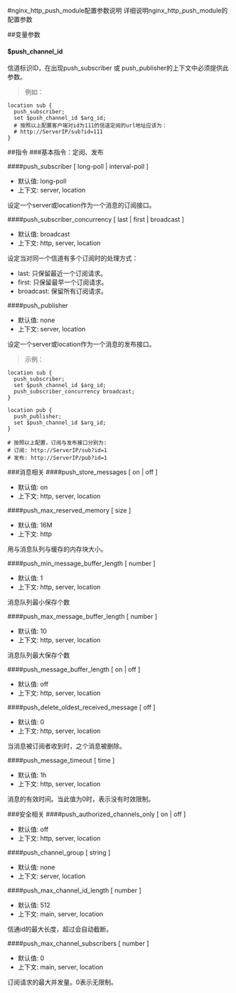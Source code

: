 #nginx_http_push_module配置参数说明
详细说明nginx_http_push_module的配置参数


##变量参数
#### $push_channel_id 
信道标识ID，在出现push_subscriber 或 push_publisher的上下文中必须提供此参数。
> 例如：

    location sub {
      push_subscriber;
      set $push_channel_id $arg_id;
      # 按照以上配置客户端对id为111的信道定阅的url地址应该为：
      # http://ServerIP/sub?id=111
    }


    


##指令
###基本指令：定阅、发布

####push_subscriber [ long-poll | interval-poll ]
* 默认值: long-poll
* 上下文: server, location

设定一个server或location作为一个消息的订阅接口。


####push_subscriber_concurrency [ last | first | broadcast ]
* 默认值: broadcast
* 上下文: http, server, location

设定当对同一个信道有多个订阅时的处理方式：
* last: 只保留最近一个订阅请求。
* first: 只保留最早一个订阅请求。
* broadcast: 保留所有订阅请求。


####push_publisher
* 默认值: none
* 上下文: server, location

设定一个server或location作为一个消息的发布接口。
>示例：

    
    location sub {
      push_subscriber;
      set $push_channel_id $arg_id;
      push_subscriber_concurrency broadcast;
    }

    location pub {
      push_publisher;
      set $push_channel_id $arg_id;
    }

    # 按照以上配置，订阅与发布接口分别为:
    # 订阅: http://ServerIP/sub?id=1
    # 发布: http://ServerIP/pub?id=1


###消息相关
####push_store_messages [ on | off ]
* 默认值: on
* 上下文: http, server, location


####push_max_reserved_memory [ size ]
* 默认值: 16M
* 上下文: http

用与消息队列与缓存的内存块大小。


####push_min_message_buffer_length [ number ]
* 默认值: 1
* 上下文: http, server, location

消息队列最小保存个数


####push_max_message_buffer_length [ number ]
* 默认值: 10
* 上下文: http, server, location

消息队列最大保存个数


####push_message_buffer_length [ on | off ]
* 默认值: off
* 上下文: http, server, location

####push_delete_oldest_received_message [ off ]
* 默认值: 0
* 上下文: http, server, location

当消息被订阅者收到时，之个消息被删除。

####push_message_timeout [ time ]
* 默认值: 1h
* 上下文: http, server, location

消息的有效时间。当此值为0时，表示没有时效限制。


###安全相关
####push_authorized_channels_only [ on | off ]
* 默认值: off
* 上下文: http, server, location


####push_channel_group [ string ]
* 默认值: none
* 上下文: server, location


####push_max_channel_id_length [ number ]
* 默认值: 512
* 上下文: main, server, location

信通id的最大长度，超过会自动截断。


####push_max_channel_subscribers [ number ]
* 默认值: 0
* 上下文: main, server, location

订阅请求的最大并发量。0表示无限制。




